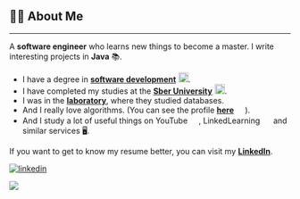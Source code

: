 ## 👨‍🎓 About Me

---
A **software engineer** who learns new things to become a master. I write interesting projects in **Java** 📚.

- I have a degree in [**software development**](https://kpfu.ru/) <a href="https://kpfu.ru/"><img width=18 src="https://kpfu.ru/docs/F81942084654/img656916153.jpg"></a>.
- I have completed my studies at the [**Sber University**](https://sberuniversity.ru/) <a href="https://sberuniversity.ru/"><img width=18 src="https://www.nstu.ru/pic/news/NSTU_MAIN_1655272395.png"></a>.
- I was in the [**laboratory**](https://datalaboratory.one/), where they studied databases.
- And I really love algorithms. (You can see the profile [**here**](https://leetcode.com/ilbagmanov/) <img width=12 src="https://leetcode.com/_next/static/images/logo-ff2b712834cf26bf50a5de58ee27bcef.png"> ).
- And I study a lot of useful things on YouTube <img width=16 src="https://upload.wikimedia.org/wikipedia/commons/thumb/0/09/YouTube_full-color_icon_%282017%29.svg/2560px-YouTube_full-color_icon_%282017%29.svg.png">, LinkedLearning <img width=16 src="https://upload.wikimedia.org/wikipedia/commons/thumb/8/81/LinkedIn_icon.svg/150px-LinkedIn_icon.svg.png"> and similar services 🖥.

If you want to get to know my resume better, you can visit my [**LinkedIn**](https://www.linkedin.com/in/ilbagmanov).

[![linkedin](https://img.shields.io/badge/linkedin%20-%230077B5.svg?&style=for-the-badge&logo=linkedin&logoColor=white)](https://www.linkedin.com/in/ilbagmanov)

<img src="https://i.pinimg.com/originals/b9/e4/96/b9e4960c1476c78043d499d975f86cdb.gif">
